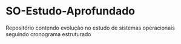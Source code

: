 # SO-Estudo-Aprofundado
Repositório contendo evolução no estudo de sistemas operacionais seguindo cronograma estruturado
